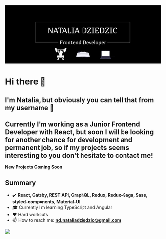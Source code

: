 ![](https://raw.githubusercontent.com/nataliadziedzic/nataliadziedzic/main/Intro.jpg)
# Hi there 👋
I'm Natalia, but obviously you can tell that from my username :mag_right:
</br>
---
Currently I'm working as a **Junior Frontend Developer with React**, but soon I will be looking for another chance for development and permanent job, so if my projects seems interesting to you **don't hesitate to contact me!**
</br>
---
**New Projects Coming Soon**
</br>

## Summary
- :heavy_check_mark: **React, Gatsby, REST API, GraphQL, Redux, Redux-Saga, Sass, styled-components, Material-UI**
- 🎓 Currently I’m learning TypeScript and Angular
- ♥️ Hard workouts
- 📫 How to reach me: **nd.nataliadziedzic@gmail.com**

<img src="https://github-readme-stats.vercel.app/api?username=nataliadziedzic&&show_icons=true&title_color=ffffff&icon_color=bb2acf&text_color=daf7dc&bg_color=151515">
